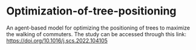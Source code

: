 # Optimization-of-tree-positioning
An agent-based model for optimizing the positioning of trees to maximize the walking of commuters. The study can be accessed through this link: https://doi.org/10.1016/j.scs.2022.104105
